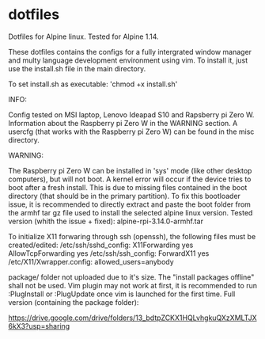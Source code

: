 # dotfiles

Dotfiles for Alpine linux.
Tested for Alpine 1.14.

These dotfiles contains the configs for a fully intergrated window manager and multy language development environment using vim.
To install it, just use the install.sh file in the main directory.

To set install.sh as executable:
'chmod +x install.sh'

INFO:

Config tested on MSI laptop, Lenovo Ideapad S10 and Rapsberry pi Zero W.
Information about the Raspberry pi Zero W in the WARNING section.
A usercfg (that works with the Raspberry pi Zero W) can be found in the misc directory.

WARNING:

The Raspberry pi Zero W can be installed in 'sys' mode (like other desktop computers), but will not boot.
A kernel error will occur if the device tries to boot after a fresh install.
This is due to missing files contained in the boot directory (that should be in the primary partition).
To fix this bootloader issue, it is recommended to directly extract and paste the boot folder from the armhf tar gz file
used to install the selected alpine linux version.
Tested version (whith the issue + fixed): alpine-rpi-3.14.0-armhf.tar

To initialize X11 forwaring through ssh (openssh), the following files must be created/edited:
/etc/ssh/sshd_config:      X11Forwarding yes  AllowTcpForwarding yes
/etc/ssh/ssh_config:       ForwardX11 yes
/etc/X11/Xwrapper.config:  allowed_users=anybody

package/ folder not uploaded due to it's size. The "install packages offline" shall not be used.
Vim plugin may not work at first, it is recommended to run :PlugInstall or :PlugUpdate once vim is launched for the first time.
Full version (containing the package folder):

https://drive.google.com/drive/folders/13_bdtpZCKX1HQLvhgkuQXzXMLTJX6kX3?usp=sharing
